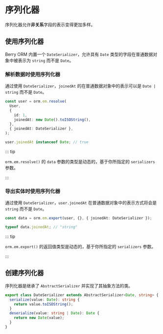 # 序列化器

序列化器允许**非关系**字段的表示变得更加多样。

## 使用序列化器

Berry ORM 内置一个 `DateSerializer`，允许具有 `Date` 类型的字段在普通数据对象中被表示为 `string` 而不是 `Date`。

### 解析数据时使用序列化器

通过使用 `DateSerializer`，`joinedAt` 的在普通数据对象中的表示可以是 `Date | string` 而不是 `Date`。

```ts {5,7}
const user = orm.em.resolve(
  User,
  {
    id: 1,
    joinedAt: new Date().toISOString(),
  },
  { joinedAt: DateSerializer },
);

user.joinedAt instanceof Date; // true
```

::: tip

`orm.em.resolve()` 的 `data` 参数的类型是动态的，基于你所指定的 `serializers` 参数。

:::

### 导出实体时使用序列化器

通过使用 `DateSerializer`，`user.joinedAt` 在普通数据对象中的表示方式将会是 `string` 而不是 `Date`。

```ts {1}
const data = orm.em.export(user, {}, { joinedAt: DateSerializer });

typeof data.joinedAt; // "string"
```

::: tip

`orm.em.export()` 的返回值类型是动态的，基于你所指定的 `serializers` 参数。

:::

## 创建序列化器

序列化器是继承了 `AbstractSerializer` 并实现了其抽象方法的类。

```ts
export class DateSerializer extends AbstractSerializer<Date, string> {
  serialize(value: Date): string {
    return value.toISOString();
  }
  deserialize(value: string | Date): Date {
    return new Date(value);
  }
}
```
